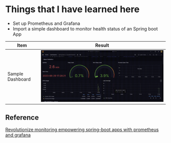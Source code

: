 # Things that I have learned here

- Set up Prometheus and Grafana 
- Import a simple dashboard to monitor health status of an Spring boot App

| Item  | Result |
| ------------- | ------------- |
| Sample Dashboard  | ![dashboard](./doc/img/image.png) |

## Reference
[Revolutionize monitoring empowering spring-boot apps with prometheus and grafana](https://medium.com/simform-engineering/revolutionize-monitoring-empowering-spring-boot-applications-with-prometheus-and-grafana-e99c5c7248cf)